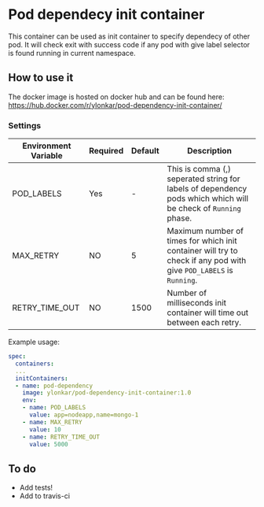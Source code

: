 # Pod dependecy init container

This container can be used as init container to specify dependecy of other pod. It will check exit with success code if any pod with give label selector is found running in current namespace.

## How to use it

The docker image is hosted on docker hub and can be found here:
https://hub.docker.com/r/ylonkar/pod-dependency-init-container/

### Settings

| Environment Variable | Required | Default | Description |
| --- | --- | --- | --- |
| POD_LABELS | Yes | - | This is comma (,) seperated string for labels of dependency pods which which will be check of `Running` phase. |
| MAX_RETRY | NO | 5 | Maximum number of times for which init container will try to check if any pod with give `POD_LABELS` is `Running`. |
| RETRY_TIME_OUT | NO | 1500 | Number of milliseconds init container will time out between each retry. |

Example usage:
```yaml
spec:
  containers:
  ...
  initContainers:
  - name: pod-dependency
    image: ylonkar/pod-dependency-init-container:1.0
    env:
    - name: POD_LABELS
      value: app=nodeapp,name=mongo-1
    - name: MAX_RETRY
      value: 10
    - name: RETRY_TIME_OUT
      value: 5000
```

## To do

- Add tests!
- Add to travis-ci

